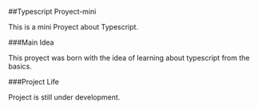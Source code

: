 ##Typescript Proyect-mini

This is a mini Proyect about Typescript.

###Main Idea

This proyect was born with the idea of learning about typescript from the basics.

###Project Life

Project is still under development.